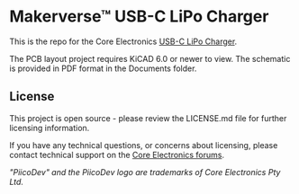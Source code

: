 # Makerverse™ USB-C LiPo Charger

This is the repo for the Core Electronics [USB-C LiPo Charger](https://core-electronics.com.au/catalog/product/view/sku/ce08374).

The PCB layout project requires KiCAD 6.0 or newer to view. The schematic is provided in PDF format in the Documents folder.

## License
This project is open source - please review the LICENSE.md file for further licensing information.

If you have any technical questions, or concerns about licensing, please contact technical support on the [Core Electronics forums](https://forum.core-electronics.com.au/).

*\"PiicoDev\" and the PiicoDev logo are trademarks of Core Electronics Pty Ltd.*
